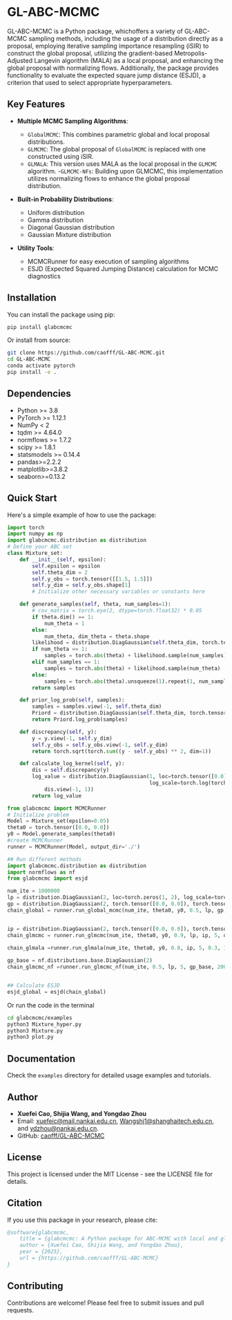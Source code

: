 # GL-ABC-MCMC

GL-ABC-MCMC is a Python package, whichoffers a variety of GL-ABC-MCMC sampling methods, including the usage of a distribution directly as a proposal, employing iterative sampling importance resampling (iSIR) to construct the global proposal, utilizing the gradient-based Metropolis-Adjusted Langevin algorithm (MALA) as a local proposal, and enhancing the global proposal with normalizing flows. Additionally, the package provides functionality to evaluate the expected square jump distance (ESJD), a criterion that used to select appropriate hyperparameters. 


## Key Features

- **Multiple MCMC Sampling Algorithms**:
  - `GlobalMCMC`: This combines parametric global and local proposal distributions.
  - `GLMCMC`: The global proposal of `GlobalMCMC` is replaced with one constructed using iSIR.
  - `GLMALA`: This version uses MALA as the local proposal in the  `GLMCMC` algorithm.
  -`GLMCMC-NFs`: Building upon GLMCMC, this implementation utilizes normalizing flows to enhance the global proposal distribution. 

- **Built-in Probability Distributions**:
  - Uniform distribution
  - Gamma distribution
  - Diagonal Gaussian distribution
  - Gaussian Mixture distribution

- **Utility Tools**:
  - MCMCRunner for easy execution of sampling algorithms
  - ESJD (Expected Squared Jumping Distance) calculation for MCMC diagnostics

## Installation

You can install the package using pip:

```bash
pip install glabcmcmc
```

Or install from source:

```bash
git clone https://github.com/caofff/GL-ABC-MCMC.git
cd GL-ABC-MCMC
conda activate pytorch
pip install -e .
```


## Dependencies

- Python >= 3.8
- PyTorch >= 1.12.1
- NumPy < 2
- tqdm >= 4.64.0
- normflows >= 1.7.2
- scipy >= 1.8.1
- statsmodels >= 0.14.4
- pandas>=2.2.2
- matplotlib>=3.8.2
- seaborn>=0.13.2

## Quick Start


Here's a simple example of how to use the package:

```python
import torch
import numpy as np
import glabcmcmc.distribution as distribution
# Define your ABC set
class Mixture_set:
    def __init__(self, epsilon):
        self.epsilon = epsilon
        self.theta_dim = 2
        self.y_obs = torch.tensor([[1.5, 1.5]])
        self.y_dim = self.y_obs.shape[1]
        # Initialize other necessary variables or constants here

    def generate_samples(self, theta, num_samples=1):
        # cov_matrix = torch.eye(2, dtype=torch.float32) * 0.05
        if theta.dim() == 1:
            num_theta = 1
        else:
            num_theta, dim_theta = theta.shape
        likelihood = distribution.DiagGaussian(self.theta_dim, torch.tensor([0.0, 0.0]), torch.log(torch.tensor([0.05, 0.05]).sqrt()))
        if num_theta == 1:
            samples = torch.abs(theta) + likelihood.sample(num_samples)
        elif num_samples == 1:
            samples = torch.abs(theta) + likelihood.sample(num_theta)
        else:
            samples = torch.abs(theta).unsqueeze(1).repeat(1, num_samples, 1) + likelihood.sample(num_samples * num_theta).view(num_theta, num_samples, dim_theta)
        return samples

    def prior_log_prob(self, samples):
        samples = samples.view(-1, self.theta_dim)
        Priord = distribution.DiagGaussian(self.theta_dim, torch.tensor([0.0, 0.0]), torch.tensor([0.0, 0.0]))
        return Priord.log_prob(samples)

    def discrepancy(self, y):
        y = y.view(-1, self.y_dim)
        self.y_obs = self.y_obs.view(-1, self.y_dim)
        return torch.sqrt(torch.sum((y - self.y_obs) ** 2, dim=1))

    def calculate_log_kernel(self, y):
        dis = self.discrepancy(y)
        log_value = distribution.DiagGaussian(1, loc=torch.tensor([0.0]),
                                              log_scale=torch.log(torch.tensor([self.epsilon]))).log_prob(
            dis.view(-1, 1))
        return log_value

from glabcmcmc import MCMCRunner
# Initialize problem
Model = Mixture_set(epsilon=0.05)
theta0 = torch.tensor([0.0, 0.0])
y0 = Model.generate_samples(theta0)
#create MCMCRunner
runner = MCMCRunner(Model, output_dir='./')

## Run different methods
import glabcmcmc.distribution as distribution
import normflows as nf
from glabcmcmc import esjd

num_ite = 1000000
lp = distribution.DiagGaussian(2, loc=torch.zeros(1, 2), log_scale=torch.log(torch.tensor([0.35, 0.35])))
gp = distribution.DiagGaussian(2, torch.tensor([0.0, 0.0]), torch.tensor([0.0, 0.0]))
chain_global = runner.run_global_mcmc(num_ite, theta0, y0, 0.5, lp, gp, output_file='global_mcmc_results.csv')


ip = distribution.DiagGaussian(2, torch.tensor([0.0, 0.0]), torch.tensor([0.0, 0.0]))
chain_glmcmc = runner.run_glmcmc(num_ite, theta0, y0, 0.9, lp, ip, 5, output_file='glmcmc_results.csv')
    
chain_glmala =runner.run_glmala(num_ite, theta0, y0, 0.8, ip, 5, 0.3, 100, output_file='glmala_results.csv')

gp_base = nf.distributions.base.DiagGaussian(2)
chain_glmcmc_nf =runner.run_glmcmc_nf(num_ite, 0.5, lp, 5, gp_base, 200, 50, output_file='glmcmc_nf_results.csv')


## Calculate ESJD
esjd_global = esjd(chain_global)
```

Or run the code in the terminal
```bash
cd glabcmcmc/examples
python3 Mixture_hyper.py
python3 Mixture.py
python3 plot.py
```

## Documentation

Check the `examples` directory for detailed usage examples and tutorials.

## Author

- **Xuefei Cao, Shijia Wang, and Yongdao Zhou**
- Email: xuefeic@mail.nankai.edu.cn, Wangshj1@shanghaitech.edu.cn, and ydzhou@nankai.edu.cn.
- GitHub: [caofff/GL-ABC-MCMC](https://github.com/caofff/GL-ABC-MCMC)

## License

This project is licensed under the MIT License - see the LICENSE file for details.

## Citation

If you use this package in your research, please cite:

```bibtex
@software{glabcmcmc,
    title = {glabcmcmc: A Python package for ABC-MCMC with local and global moves},
    author = {Xuefei Cao, Shijia Wang, and Yongdao Zhou},
    year = {2025},
    url = {https://github.com/caofff/GL-ABC-MCMC}
}
```

## Contributing

Contributions are welcome! Please feel free to submit issues and pull requests.
